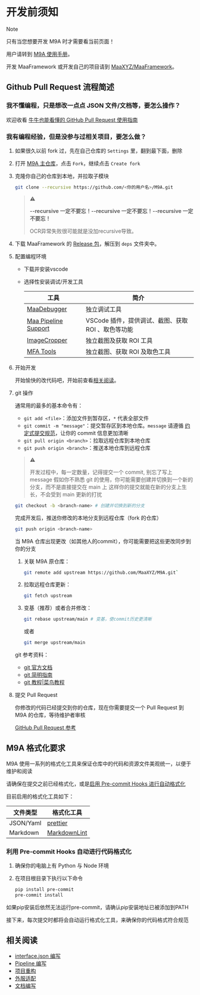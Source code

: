 # 开发前须知

> [!NOTE]
>
> 只有当您想要开发 M9A 时才需要看当前页面！
>
> 用户请转到 [M9A 使用手册](../manual/新手上路.md)。
>
> 开发 MaaFramework 或开发自己的项目请到 [MaaXYZ/MaaFramework](https://github.com/MaaXYZ/MaaFramework)。

## Github Pull Request 流程简述

### 我不懂编程，只是想改一点点 JSON 文件/文档等，要怎么操作？

欢迎收看 [牛牛也能看懂的 GitHub Pull Request 使用指南](https://maa.plus/docs/zh-cn/develop/pr-tutorial.html)

### 我有编程经验，但是没参与过相关项目，要怎么做？

1. 如果很久以前 fork 过，先在自己仓库的 `Settings` 里，翻到最下面，删除

2. 打开 [M9A 主仓库](https://github.com/MaaXYZ/M9A)，点击 `Fork`，继续点击 `Create fork`

3. 克隆你自己的仓库到本地，并拉取子模块

    ```bash
    git clone --recursive https://github.com/<你的用户名>/M9A.git
    ```

    > ⚠
    >
    > **--recursive 一定不要忘！****--recursive 一定不要忘！****--recursive 一定不要忘！**
    >
    > OCR异常失败很可能就是没加recursive导致。

4. 下载 MaaFramework 的 [Release 包](https://github.com/MaaXYZ/MaaFramework/releases)，解压到 `deps` 文件夹中。

5. 配置编程环境

    - 下载并安装vscode
    - 选择性安装调试/开发工具

        | 工具 | 简介 |
        | --- | --- |
        | [MaaDebugger](https://github.com/MaaXYZ/MaaDebugger) | 独立调试工具 |
        | [Maa Pipeline Support](https://marketplace.visualstudio.com/items?itemName=nekosu.maa-support) | VSCode 插件，提供调试、截图、获取 ROI 、取色等功能 |
        | [ImageCropper](https://github.com/MaaXYZ/MaaFramework/tree/main/tools/ImageCropper) | 独立截图及获取 ROI 工具 |
        | [MFA Tools](https://github.com/SweetSmellFox/MFATools) | 独立截图、获取 ROI 及取色工具 |

6. 开始开发

    开始愉快的改代码吧，开始前查看[相关阅读](#相关阅读)。

7. git 操作

    通常用的最多的基本命令有：
    - `git add <file>`：添加文件到暂存区，`*` 代表全部文件
    - `git commit -m "message"`：提交暂存区到本地仓库。`message` 请遵循 [约定式提交规范](https://www.conventionalcommits.org/zh-hans/v1.0.0/)，让你的 commit 信息更加清晰
    - `git pull origin <branch>`：拉取远程仓库到本地仓库
    - `git push origin <branch>`：推送本地仓库到远程仓库

    > ⚠
    >
    > 开发过程中，每一定数量，记得提交一个 commit, 别忘了写上 message
    > 假如你不熟悉 git 的使用，你可能需要创建并切换到一个新的分支，而不是直接提交在 main 上
    > 这样你的提交就能在新的分支上生长，不会受到 main 更新的打扰

    ```bash
    git checkout -b <branch-name> # 创建并切换到新的分支
    ```

    完成开发后，推送你修改的本地分支到远程仓库（fork 的仓库）

    ```bash
    git push origin <branch-name>
    ```

    当 M9A 仓库出现更改（如其他人的commit），你可能需要把这些更改同步到你的分支

    1. 关联 M9A 原仓库：

        ```bash
        git remote add upstream https://github.com/MaaXYZ/M9A.git`
        ```

    2. 拉取远程仓库更新：

        ```bash
        git fetch upstream
        ```

    3. 变基（推荐）或者合并修改：

        ```bash
        git rebase upstream/main # 变基，使commit历史更清晰
        ```

        或者

        ```bash
        git merge upstream/main
        ```

    git 参考资料：
    - [git 官方文档](https://git-scm.com/docs)
    - [git 简明指南](https://www.runoob.com/manual/git-guide/)
    - [git 教程|菜鸟教程](https://www.runoob.com/git/git-tutorial.html)

8. 提交 Pull Request

    你修改的代码已经提交到你的仓库，现在你需要提交一个 Pull Request 到 M9A 的仓库，等待维护者审核

    [GitHub Pull Request 参考](https://maa.plus/docs/zh-cn/develop/pr-tutorial.html)

## M9A 格式化要求

M9A 使用一系列的格式化工具来保证仓库中的代码和资源文件美观统一，以便于维护和阅读

请确保在提交之前已经格式化，或是[启用 Pre-commit Hooks 进行自动格式化](#pre-commit-hooks)

目前启用的格式化工具如下：

| 文件类型 | 格式化工具 |
| --- | --- |
| JSON/Yaml | [prettier](https://prettier.io/) |
| Markdown | [MarkdownLint](https://github.com/DavidAnson/markdownlint-cli2) |

### 利用 Pre-commit Hooks 自动进行代码格式化

<a id="pre-commit-hooks"></a>

1. 确保你的电脑上有 Python 与 Node 环境

2. 在项目根目录下执行以下命令

    ```bash
    pip install pre-commit
    pre-commit install
    ```

如果pip安装后依然无法运行pre-commit，请确认pip安装地址已被添加到PATH

接下来，每次提交时都将会自动运行格式化工具，来确保你的代码格式符合规范

## 相关阅读

- [interface.json 编写](./interface.json%20编写.md)
- [Pipeline 编写](./Pipeline%20编写.md)
- [项目重构](./项目重构.md)
- [外服适配](./外服适配.md)
- [文档编写](./文档编写.md)
